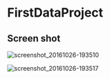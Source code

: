 # FirstDataProject


## Screen shot
![screenshot_20161026-193510](https://cloud.githubusercontent.com/assets/19941904/19749080/117b5d10-9bb4-11e6-9afe-14160d5e3b81.png)

![screenshot_20161026-193517](https://cloud.githubusercontent.com/assets/19941904/19749079/116ce870-9bb4-11e6-85eb-4ae0645e3325.png)
